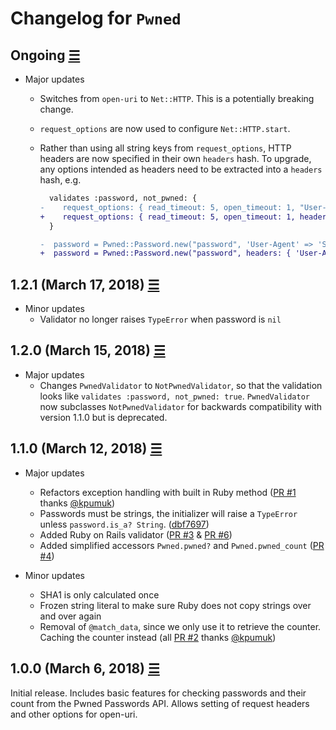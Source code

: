 # Changelog for `Pwned`

## Ongoing [☰](https://github.com/philnash/pwned/compare/v1.2.1...master)

* Major updates
  * Switches from `open-uri` to `Net::HTTP`. This is a potentially breaking change.
  * `request_options` are now used to configure `Net::HTTP.start`.
  * Rather than using all string keys from `request_options`, HTTP headers are now
    specified in their own `headers` hash. To upgrade, any options intended as
    headers need to be extracted into a `headers` hash, e.g.

    ```diff
      validates :password, not_pwned: {
    -    request_options: { read_timeout: 5, open_timeout: 1, "User-Agent" => "Super fun user agent" }
    +    request_options: { read_timeout: 5, open_timeout: 1, headers: { "User-Agent" => "Super fun user agent" } }
      }

    -  password = Pwned::Password.new("password", 'User-Agent' => 'Super fun new user agent')
    +  password = Pwned::Password.new("password", headers: { 'User-Agent' => 'Super fun new user agent' }, read_timeout: 10)
    ```

## 1.2.1 (March 17, 2018) [☰](https://github.com/philnash/pwned/compare/v1.2.0...v1.2.1)

* Minor updates
  * Validator no longer raises `TypeError` when password is `nil`

## 1.2.0 (March 15, 2018) [☰](https://github.com/philnash/pwned/compare/v1.1.0...v1.2.0)

* Major updates
  * Changes `PwnedValidator` to `NotPwnedValidator`, so that the validation looks like `validates :password, not_pwned: true`. `PwnedValidator` now subclasses `NotPwnedValidator` for backwards compatibility with version 1.1.0 but is deprecated.

## 1.1.0 (March 12, 2018) [☰](https://github.com/philnash/pwned/compare/v1.0.0...v1.1.0)

* Major updates
  * Refactors exception handling with built in Ruby method ([PR #1](https://github.com/philnash/pwned/pull/1) thanks [@kpumuk](https://github.com/kpumuk))
  * Passwords must be strings, the initializer will raise a `TypeError` unless `password.is_a? String`. ([dbf7697](https://github.com/philnash/pwned/commit/dbf7697e878d87ac74aed1e715cee19b73473369))
  * Added Ruby on Rails validator ([PR #3](https://github.com/philnash/pwned/pull/3) & [PR #6](https://github.com/philnash/pwned/pull/6))
  * Added simplified accessors `Pwned.pwned?` and `Pwned.pwned_count` ([PR #4](https://github.com/philnash/pwned/pull/4))

* Minor updates
  * SHA1 is only calculated once
  * Frozen string literal to make sure Ruby does not copy strings over and over again
  * Removal of `@match_data`, since we only use it to retrieve the counter. Caching the counter instead (all [PR #2](https://github.com/philnash/pwned/pull/2) thanks [@kpumuk](https://github.com/kpumuk))

## 1.0.0 (March 6, 2018) [☰](https://github.com/philnash/pwned/commits/v1.0.0)

Initial release. Includes basic features for checking passwords and their count from the Pwned Passwords API. Allows setting of request headers and other options for open-uri.
